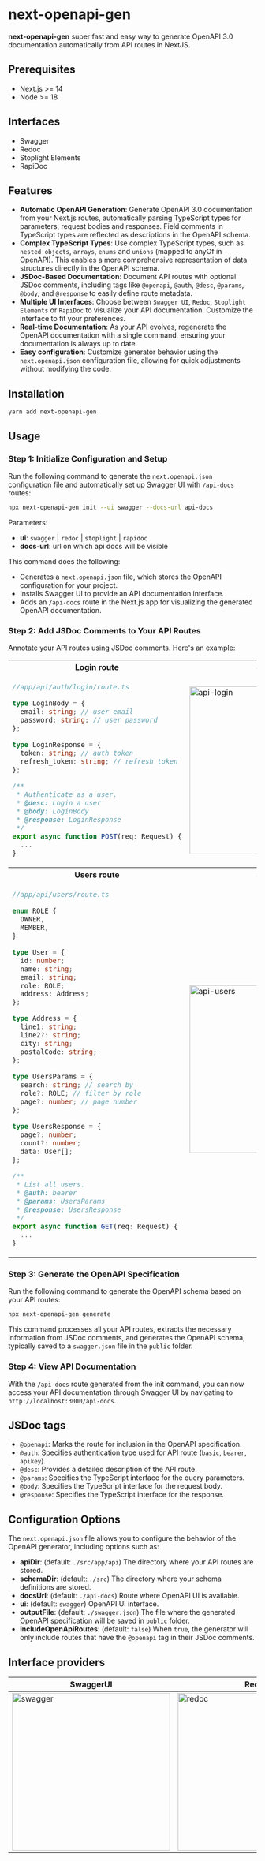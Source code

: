 # next-openapi-gen

**next-openapi-gen** super fast and easy way to generate OpenAPI 3.0 documentation automatically from API routes in NextJS.

## Prerequisites

- Next.js >= 14
- Node >= 18

## Interfaces

- Swagger
- Redoc
- Stoplight Elements
- RapiDoc

## Features

- **Automatic OpenAPI Generation**: Generate OpenAPI 3.0 documentation from your Next.js routes, automatically parsing TypeScript types for parameters, request bodies and responses. Field comments in TypeScript types are reflected as descriptions in the OpenAPI schema.
- **Complex TypeScript Types**: Use complex TypeScript types, such as `nested objects`, `arrays`, `enums` and `unions` (mapped to anyOf in OpenAPI). This enables a more comprehensive representation of data structures directly in the OpenAPI schema.
- **JSDoc-Based Documentation**: Document API routes with optional JSDoc comments, including tags like `@openapi`, `@auth`, `@desc`, `@params`, `@body`, and `@response` to easily define route metadata.
- **Multiple UI Interfaces**: Choose between `Swagger UI`, `Redoc`, `Stoplight Elements` or `RapiDoc` to visualize your API documentation. Customize the interface to fit your preferences.
- **Real-time Documentation**: As your API evolves, regenerate the OpenAPI documentation with a single command, ensuring your documentation is always up to date.
- **Easy configuration**: Customize generator behavior using the `next.openapi.json` configuration file, allowing for quick adjustments without modifying the code.

## Installation

```bash
yarn add next-openapi-gen
```

## Usage

### Step 1: Initialize Configuration and Setup

Run the following command to generate the `next.openapi.json` configuration file and automatically set up Swagger UI with `/api-docs` routes:

```bash
npx next-openapi-gen init --ui swagger --docs-url api-docs
```

Parameters:
- **ui**: `swagger` | `redoc` | `stoplight` | `rapidoc`
- **docs-url**: url on which api docs will be visible

This command does the following:

- Generates a `next.openapi.json` file, which stores the OpenAPI configuration for your project.
- Installs Swagger UI to provide an API documentation interface.
- Adds an `/api-docs` route in the Next.js app for visualizing the generated OpenAPI documentation.

### Step 2: Add JSDoc Comments to Your API Routes

Annotate your API routes using JSDoc comments. Here's an example:

<div align="center">
  <table>
    <tr>
      <th>Login route</th>
      <th>Swagger</th>
    </tr>
    <tr>
      <td>

  ```typescript
  //app/api/auth/login/route.ts

  type LoginBody = {
    email: string; // user email
    password: string; // user password
  };

  type LoginResponse = {
    token: string; // auth token
    refresh_token: string; // refresh token
  };

  /**
   * Authenticate as a user.
   * @desc: Login a user
   * @body: LoginBody
   * @response: LoginResponse
   */
  export async function POST(req: Request) {
    ...
  }
  ```
  </td>
  <td>
    <img width="340" alt="api-login" src="https://raw.githubusercontent.com/tazo90/next-openapi-gen/refs/heads/main/assets/swagger.png" alt-text="api-login"/>
  </td>
  </tr>

  <tr>
      <th>Users route</th>
      <th>Swagger</th>
    </tr>
  <tr>
      <td>

  ```typescript
  //app/api/users/route.ts

  enum ROLE {
    OWNER,
    MEMBER,
  }

  type User = {
    id: number;
    name: string;
    email: string;
    role: ROLE;
    address: Address;
  };

  type Address = {
    line1: string;
    line2?: string;
    city: string;
    postalCode: string;
  };

  type UsersParams = {
    search: string; // search by
    role?: ROLE; // filter by role
    page?: number; // page number
  };

  type UsersResponse = {
    page?: number;
    count?: number;
    data: User[];
  };

  /**
   * List all users.
   * @auth: bearer
   * @params: UsersParams
   * @response: UsersResponse
   */
  export async function GET(req: Request) {
    ...
  }
  ```
  </td>
  <td>
    <img width="340" alt="api-users" src="https://raw.githubusercontent.com/tazo90/next-openapi-gen/refs/heads/main/assets/api-users.png" alt-text="api-users"/>
  </td>
  </tr>
</table>
</div>

### Step 3: Generate the OpenAPI Specification

Run the following command to generate the OpenAPI schema based on your API routes:

```bash
npx next-openapi-gen generate
```

This command processes all your API routes, extracts the necessary information from JSDoc comments, and generates the OpenAPI schema, typically saved to a `swagger.json` file in the `public` folder.

### Step 4: View API Documentation

With the `/api-docs` route generated from the init command, you can now access your API documentation through Swagger UI by navigating to `http://localhost:3000/api-docs`.

## JSDoc tags

- `@openapi`: Marks the route for inclusion in the OpenAPI specification.
- `@auth`: Specifies authentication type used for API route (`basic`, `bearer`, `apikey`).
- `@desc`: Provides a detailed description of the API route.
- `@params`: Specifies the TypeScript interface for the query parameters.
- `@body`: Specifies the TypeScript interface for the request body.
- `@response`: Specifies the TypeScript interface for the response.

## Configuration Options

The `next.openapi.json` file allows you to configure the behavior of the OpenAPI generator, including options such as:

- **apiDir**: (default: `./src/app/api`) The directory where your API routes are stored.
- **schemaDir**: (default: `./src`) The directory where your schema definitions are stored.
- **docsUrl**: (default: `./api-docs`) Route where OpenAPI UI is available.
- **ui**: (default: `swagger`) OpenAPI UI interface.
- **outputFile**: (default: `./swagger.json`) The file where the generated OpenAPI specification will be saved in `public` folder.
- **includeOpenApiRoutes**: (default: `false`) When `true`, the generator will only include routes that have the `@openapi` tag in their JSDoc comments.

## Interface providers

<div align="center">
<table>
  <thead>
   <th>SwaggerUI</th>
   <th>Redoc</th>
   <th>Stoplight Elements</th>
   <th>RapiDoc</th>
  </thead>
  <tbody>
   <tr>
    <td>
	<img width="320" alt="swagger" src="https://raw.githubusercontent.com/tazo90/next-openapi-gen/refs/heads/main/assets/swagger.png" alt-text="swagger">
	</td>
	<td>
	<img width="320" alt="redoc" src="https://raw.githubusercontent.com/tazo90/next-openapi-gen/refs/heads/main/assets/redoc.png" alt-text="redoc">
	</td>
	<td>
	<img width="320" alt="stoplight" src="https://raw.githubusercontent.com/tazo90/next-openapi-gen/refs/heads/main/assets/stoplight.png" alt-text="stoplight">
	</td>
	<td>
	<img width="320" alt="rapidoc" src="https://raw.githubusercontent.com/tazo90/next-openapi-gen/refs/heads/main/assets/rapidoc.png" alt-text="rapidoc">
	</td>
   </tr>
  </tbody>
</table>
